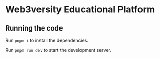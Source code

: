 
  # Web3versity Educational Platform


  ## Running the code

  Run `pnpm i` to install the dependencies.

  Run `pnpm run dev` to start the development server.
  